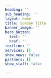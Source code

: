 ```yaml
---
heading: ''
sub_heading: ''
layout: home
title: Sunday Title
banner_image: ''
hero_button:
  text: ''
  href: ''
textline: ''
services: []
show_news: false
partners: []
show_staff: false

---
```

